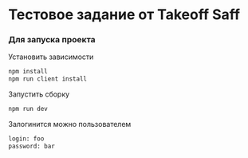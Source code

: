 # Тестовое задание от Takeoff Saff

### Для запуска проекта

Установить зависимости

```bash
npm install
npm run client install
```

Запустить сборку

```bash
npm run dev
```

Залогинится можно пользователем

```bash
login: foo
password: bar
```
